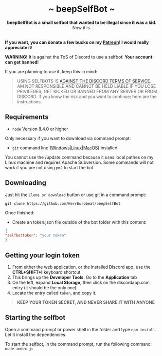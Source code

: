 <div align="center">
	<h1 align="center">~ beepSelfBot ~</h1>
	<strong>beepSelfBot is a small selfbot that wanted to be illegal since it was a kid.</strong><br />Now it is.<br /><br />
</div>

**If you want, you can donate a few bucks on my [Patreon](https://www.patreon.com/3urobeat)! I would really appreciate it!**

**WARNING!** It is against the ToS of Discord to use a selfbot! **Your account can get banned!** 

If you are planning to use it, keep this in mind:
> USING SELFBOTS IS [AGAINST THE DISCORD TERMS OF SERVICE](https://discordapp.com/developers/docs/topics/oauth2). I AM NOT RESPONSIBLE AND CANNOT BE HELD LIABLE IF YOU LOSE PRIVILEGES, GET KICKED OR BANNED FROM ANY SERVER OR FROM DISCORD.
If you know the risk and you want to continue; here are the instructions.

## Requirements

- `node` [Version 8.4.0 or higher](https://nodejs.org)

Only necessary if you want to download via command prompt:
- `git` command line ([Windows](https://git-scm.com/download/win)|[Linux](https://git-scm.com/book/en/v2/Getting-Started-Installing-Git)|[MacOS](https://git-scm.com/download/mac)) installed

You cannot use the /update command because it uses local pathes on my Linux machine and requires Apache Subversion.
Some commands will not work if you are not using `pm2` to start the bot.

## Downloading

Just hit the `Clone or download` button or use git in a command prompt:

`git clone https://github.com/HerrEurobeat/beepSelfBot`

Once finished: 

- Create an token.json file outside of the bot folder with this content:

```json
{
"selfbottoken": "your token"
}
```

## Getting your login token

1. From either the web application, or the installed Discord app, use the **CTRL+SHIFT+I** keyboard shortcut.
2. This brings up the **Developer Tools**. Go to the **Application** tab
3. On the left, expand **Local Storage**, then click on the discordapp.com entry (it should be the only one).
4. Locate the entry called `token`, and copy it.

> **KEEP YOUR TOKEN SECRET, AND NEVER SHARE IT WITH ANYONE**

## Starting the selfbot

Open a command prompt or power shell in the folder and type `npm install`. Let it install the dependencies.  

To start the selfbot, in the command prompt, run the following command:
`node index.js`
